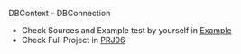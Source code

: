 DBContext - DBConnection
- Check Sources and Example test by yourself in [Example](https://github.com/ZerOWL1/CSharp/blob/main/C%23/Self%20Educated/ASP%20.NET%20Core%20MVC/ASP%20.NET/DBContext/DAL%20Data%20Example.rar)
- Check Full Project in [PRJ06]()
